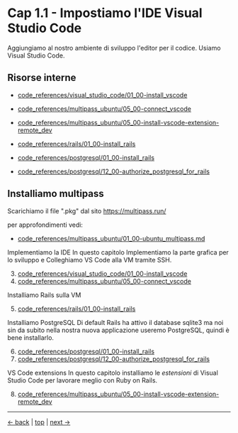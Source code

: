 # <a name="top"></a> Cap 1.1 - Impostiamo l'IDE Visual Studio Code

Aggiungiamo al nostro ambiente di sviluppo l'editor per il codice.
Usiamo Visual Studio Code.


## Risorse interne
- [code_references/visual_studio_code/01_00-install_vscode]()
- [code_references/multipass_ubuntu/05_00-connect_vscode]()
- [code_references/multipass_ubuntu/05_00-install-vscode-extension-remote_dev]()

- [code_references/rails/01_00-install_rails]()
- [code_references/postgresql/01_00-install_rails]()
- [code_references/postgresql/12_00-authorize_postgresql_for_rails]()



## Installiamo multipass

Scarichiamo il file ".pkg" dal sito https://multipass.run/

per approfondimenti vedi:

- [code_references/multipass_ubuntu/01_00-ubuntu_multipass.md](https://github.com/flaviobordonidev/leanpubabrandnewcms/blob/master/code_references/multipass_ubuntu/01_00-ubuntu_multipass.md)






Implementiamo la IDE
In questo capitolo Implementiamo la parte grafica per lo sviluppo e Colleghiamo VS Code alla VM tramite SSH.

3. [code_references/visual_studio_code/01_00-install_vscode]()
4. [code_references/multipass_ubuntu/05_00-connect_vscode]()

Installiamo Rails sulla VM

5. [code_references/rails/01_00-install_rails]()

Installiamo PostgreSQL
Di default Rails ha attivo il database sqlite3 ma noi sin da subito nella nostra nuova applicazione useremo PostgreSQL, quindi è bene installarlo.

6. [code_references/postgresql/01_00-install_rails]()
7. [code_references/postgresql/12_00-authorize_postgresql_for_rails]()

VS Code extensions
In questo capitolo installiamo le *estensioni* di Visual Studio Code per lavorare meglio con Ruby on Rails.

8. [code_references/multipass_ubuntu/05_00-install-vscode-extension-remote_dev]()



---
[<- back](https://github.com/flaviobordonidev/leanpubabrandnewcms/blob/master/ubuntudream/00-section/01-index.md)
 | [top](#top) |
[next ->](https://github.com/flaviobordonidev/leanpubabrandnewcms/blob/master/01-base/01-new_app_with_ubuntu_multipass/02_00-install_ssh_server.md)
